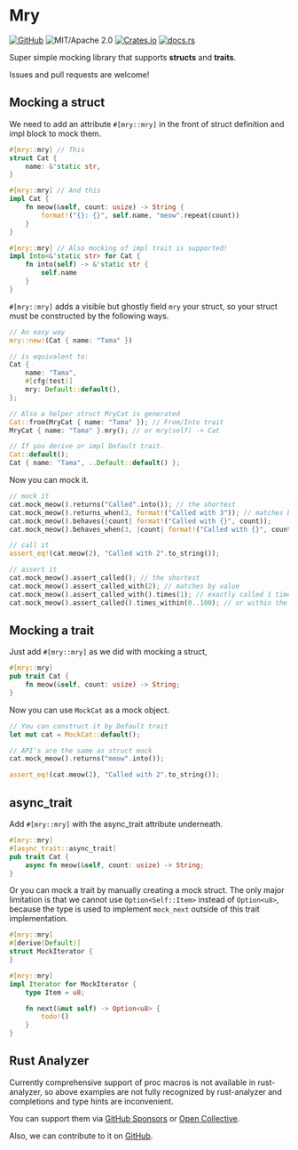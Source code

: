 # Mry

[![GitHub](https://img.shields.io/badge/GitHub-ryo33/mry-222222)](https://github.com/ryo33/mry)
![MIT/Apache 2.0](https://img.shields.io/badge/license-MIT%2FApache--2.0-blue.svg)
[![Crates.io](https://img.shields.io/crates/v/mry)](https://crates.io/crates/mry)
[![docs.rs](https://img.shields.io/docsrs/mry)](https://docs.rs/mry)

Super simple mocking library that supports **structs** and **traits**.

Issues and pull requests are welcome!

## Mocking a struct

We need to add an attribute `#[mry::mry]` in the front of struct definition and impl block to mock them.

```rust
#[mry::mry] // This
struct Cat {
    name: &'static str,
}

#[mry::mry] // And this
impl Cat {
    fn meow(&self, count: usize) -> String {
        format!("{}: {}", self.name, "meow".repeat(count))
    }
}

#[mry::mry] // Also mocking of impl trait is supported!
impl Into<&'static str> for Cat {
    fn into(self) -> &'static str {
        self.name
    }
}
```

`#[mry::mry]` adds a visible but ghostly field `mry`  your struct, so your struct must be constructed by the following ways.

```rust
// An easy way
mry::new!(Cat { name: "Tama" })

// is equivalent to:
Cat {
    name: "Tama",
    #[cfg(test)]
    mry: Default::default(),
};

// Also a helper struct MryCat is generated
Cat::from(MryCat { name: "Tama" }); // From/Into trait
MryCat { name: "Tama" }.mry(); // or mry(self) -> Cat

// If you derive or impl Default trait.
Cat::default();
Cat { name: "Tama", ..Default::default() };
```

Now you can mock it.

```rust
// mock it
cat.mock_meow().returns("Called".into()); // the shortest
cat.mock_meow().returns_when(3, format!("Called with 3")); // matches by value
cat.mock_meow().behaves(|count| format!("Called with {}", count));
cat.mock_meow().behaves_when(3, |count| format!("Called with {}", count)); // the longest

// call it
assert_eq!(cat.meow(2), "Called with 2".to_string());

// assert it
cat.mock_meow().assert_called(); // the shortest
cat.mock_meow().assert_called_with(2); // matches by value
cat.mock_meow().assert_called_with().times(1); // exactly called 1 time
cat.mock_meow().assert_called().times_within(0..100); // or within the range
```

## Mocking a trait

Just add `#[mry::mry]` as we did with mocking a struct,

```rust
#[mry::mry]
pub trait Cat {
    fn meow(&self, count: usize) -> String;
}
```

Now you can use `MockCat` as a mock object.

```rust
// You can construct it by Default trait
let mut cat = MockCat::default();

// API's are the same as struct mock
cat.mock_meow().returns("meow".into());

assert_eq!(cat.meow(2), "Called with 2".to_string());
```

## async_trait

Add `#[mry::mry]` with the async_trait attribute underneath.

```rust
#[mry::mry]
#[async_trait::async_trait]
pub trait Cat {
    async fn meow(&self, count: usize) -> String;
}
```

Or you can mock a trait by manually creating a mock struct.
The only major limitation is that we cannot use `Option<Self::Item>` instead of `Option<u8>`, because the type is used to implement `mock_next` outside of this trait implementation.

```rust
#[mry::mry]
#[derive(Default)]
struct MockIterator {
}

#[mry::mry]
impl Iterator for MockIterator {
    type Item = u8;

    fn next(&mut self) -> Option<u8> {
        todo!()
    }
}
```

## Rust Analyzer

Currently comprehensive support of proc macros is not available in rust-analyzer,
so above examples are not fully recognized by rust-analyzer and completions and type hints are inconvenient.

You can support them via [GitHub Sponsors](https://github.com/sponsors/rust-analyzer) or [Open Collective](https://opencollective.com/rust-analyzer).

Also, we can contribute to it on [GitHub](https://github.com/rust-analyzer/rust-analyzer).
